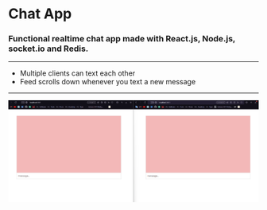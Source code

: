 # Chat App
### Functional realtime chat app made with React.js, Node.js, socket.io and Redis. 

---
- Multiple clients can text each other 
- Feed scrolls down whenever you text a new message
---
![chat-app-gif](chat-app.gif)
